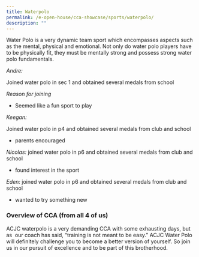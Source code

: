 ```yaml
---
title: Waterpolo
permalink: /e-open-house/cca-showcase/sports/waterpolo/
description: ""
---
```

Water Polo is a very dynamic team sport which encompasses aspects such as the mental, physical and emotional. Not only do water polo players have to be physically fit, they must be mentally strong and possess strong water polo fundamentals.&nbsp;

  

<i>Andre:</i>

Joined water polo in sec 1 and obtained several medals from school

<i>Reason for joining</i>

- Seemed like a fun sport to play

  

<i>Keegan:</i>

Joined water polo in p4 and obtained several medals from club and school

- parents encouraged

  

<i>Nicolas:</i> 
joined water polo in p6 and obtained several medals from club and school

- found interest in the sport

  

<i>Eden:</i> 
joined water polo in p6 and obtained several medals from club and school

- wanted to try something new

  

### Overview of CCA (from all 4 of us)

ACJC waterpolo is a very demanding CCA with some exhausting days, but&nbsp; as&nbsp; our coach has said, “training is not meant to be easy.” ACJC Water Polo will definitely challenge you to become a better version of yourself. So join us in our pursuit of excellence and to be part of this brotherhood.